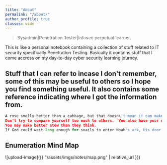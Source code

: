 ```yaml
---
title: "About"
permalink: "/about/"
author_profile: true
classes: wide
---
```


> Sysadmin|Penetration Tester|Infosec perpetual learner.

This is like a personal notebook containing a collection of stuff related to IT security specifically Penetration Testing.
Basically it contains stuff that I come accross on my day-to-day cyber security learning journey.

Stuff that I can refer to incase I don't remember, some of this may be useful to others so I hope you find something useful.
It also contains some reference indicating where I got the information from.
------------------------------------------------------------------------------------------------------------------------------------
```python
A rose smells better than a cabbage, but that doesn\'t mean it can make a better stew. 
Don't try to compare yourself too much to others. `You also have your own strength search it and build on it`.
You may make better stew than they think.
If God could wait long enough for snails to enter Noah's ark, His door of grace won't close till you reach your expected position in life. Never look down on yourself keep looking up.
```
## Enumeration Mind Map
![upload-image]({{ "/assets/imgs/notes/map.png" | relative_url }})




